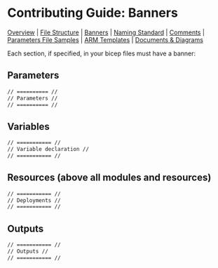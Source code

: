 # Contributing Guide: Banners

[Overview](../../../CONTRIBUTING.md) | [File Structure](fileStructure.md) | [Banners](contributing/banners.md) | [Naming Standard](namingStandard.md) | [Comments](comments.md) | [Parameters File Samples](parametersFileSamples.md) | [ARM Templates](armTemplates.md) | [Documents & Diagrams](documentsDiagrams.md)

Each section, if specified, in your bicep files must have a banner:

## Parameters

```bash
// ========== //
// Parameters //
// ========== //
```

## Variables

```bash
// =========== //
// Variable declaration //
// =========== //
```

## Resources (above all modules and resources)

```bash
// =========== //
// Deployments //
// =========== //
```

## Outputs

```bash
// =========== //
// Outputs //
// =========== //
```
